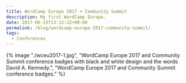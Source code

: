 ```yaml
---
title: WordCamp Europe 2017 + Community Summit
description: My first WordCamp Europe.
date: 2017-06-15T13:12:12+00:00
permalink: /blog/wordcamp-europe-2017-community-summit/
tags:
  - Conferences
---
```


{% image "./wceu2017-1.jpg", "WordCamp Europe 2017 and Community Summit conference badges with black and white design and the words David A. Kennedy.", "WordCamp Europe 2017 and Community Summit conference badges." %}
